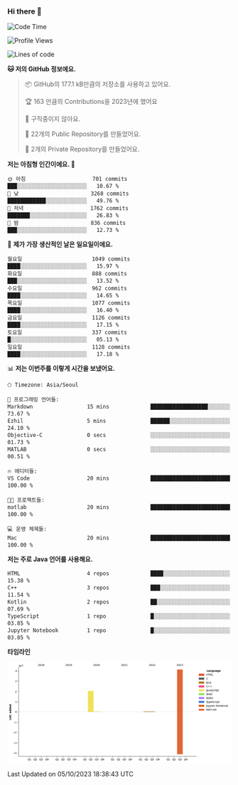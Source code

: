 ### Hi there 👋

<!--
**otm0937/otm0937** is a ✨ _special_ ✨ repository because its `README.md` (this file) appears on your GitHub profile.

Here are some ideas to get you started:

- 🔭 I’m currently working on ...
- 🌱 I’m currently learning ...
- 👯 I’m looking to collaborate on ...
- 🤔 I’m looking for help with ...
- 💬 Ask me about ...
- 📫 How to reach me: ...
- 😄 Pronouns: ...
- ⚡ Fun fact: ...
-->

  <!--START_SECTION:waka-->
![Code Time](http://img.shields.io/badge/Code%20Time-1%2C004%20hrs%2041%20mins-blue)

![Profile Views](http://img.shields.io/badge/Profile%20Views-0-blue)

![Lines of code](https://img.shields.io/badge/%EC%A0%80%EB%8A%94%20%EC%97%AC%ED%83%9C%EA%B9%8C%EC%A7%80%20-62.5%20million%20%EC%A4%84%EC%9D%98%20%EC%BD%94%EB%93%9C%EB%A5%BC%20%EC%9E%91%EC%84%B1%ED%96%88%EC%96%B4%EC%9A%94.-blue)

**🐱 저의 GitHub 정보에요.** 

> 📦 GitHub의 177.1 kB만큼의 저장소를 사용하고 있어요. 
 > 
> 🏆 163 만큼의 Contributions을 2023년에 했어요
 > 
> 🚫 구직중이지 않아요.
 > 
> 📜 22개의 Public Repository를 만들었어요. 
 > 
> 🔑 2개의 Private Repository를 만들었어요. 
 > 
**저는 아침형 인간이에요. 🐤** 

```text
🌞 아침                     701 commits         ███░░░░░░░░░░░░░░░░░░░░░░   10.67 % 
🌆 낮　                     3268 commits        ████████████░░░░░░░░░░░░░   49.76 % 
🌃 저녁                     1762 commits        ███████░░░░░░░░░░░░░░░░░░   26.83 % 
🌙 밤　                     836 commits         ███░░░░░░░░░░░░░░░░░░░░░░   12.73 % 
```
📅 **제가 가장 생산적인 날은 일요일이에요.** 

```text
월요일                      1049 commits        ████░░░░░░░░░░░░░░░░░░░░░   15.97 % 
화요일                      888 commits         ███░░░░░░░░░░░░░░░░░░░░░░   13.52 % 
수요일                      962 commits         ████░░░░░░░░░░░░░░░░░░░░░   14.65 % 
목요일                      1077 commits        ████░░░░░░░░░░░░░░░░░░░░░   16.40 % 
금요일                      1126 commits        ████░░░░░░░░░░░░░░░░░░░░░   17.15 % 
토요일                      337 commits         █░░░░░░░░░░░░░░░░░░░░░░░░   05.13 % 
일요일                      1128 commits        ████░░░░░░░░░░░░░░░░░░░░░   17.18 % 
```


📊 **저는 이번주를 이렇게 시간을 보냈어요.** 

```text
🕑︎ Timezone: Asia/Seoul

💬 프로그래밍 언어들: 
Markdown                 15 mins             ██████████████████░░░░░░░   73.67 % 
Ezhil                    5 mins              ██████░░░░░░░░░░░░░░░░░░░   24.10 % 
Objective-C              0 secs              ░░░░░░░░░░░░░░░░░░░░░░░░░   01.73 % 
MATLAB                   0 secs              ░░░░░░░░░░░░░░░░░░░░░░░░░   00.51 % 

🔥 에디터들: 
VS Code                  20 mins             █████████████████████████   100.00 % 

🐱‍💻 프로젝트들: 
matlab                   20 mins             █████████████████████████   100.00 % 

💻 운영 체제들: 
Mac                      20 mins             █████████████████████████   100.00 % 
```

**저는 주로 Java 언어를 사용해요.** 

```text
HTML                     4 repos             ████░░░░░░░░░░░░░░░░░░░░░   15.38 % 
C++                      3 repos             ███░░░░░░░░░░░░░░░░░░░░░░   11.54 % 
Kotlin                   2 repos             ██░░░░░░░░░░░░░░░░░░░░░░░   07.69 % 
TypeScript               1 repo              █░░░░░░░░░░░░░░░░░░░░░░░░   03.85 % 
Jupyter Notebook         1 repo              █░░░░░░░░░░░░░░░░░░░░░░░░   03.85 % 
```



**타임라인**

![Lines of Code chart](https://raw.githubusercontent.com/otm0937/otm0937/main/assets/bar_graph.png)


 Last Updated on 05/10/2023 18:38:43 UTC
<!--END_SECTION:waka-->
